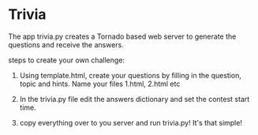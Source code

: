 Trivia
===============


The app trivia.py creates a Tornado based web server to generate the questions and receive the answers.


steps to create your own challenge: 

1. Using template.html, create your questions by filling in the question, topic and hints.  Name your files 1.html, 2.html etc

2.  In the trivia.py file edit the answers dictionary and set the contest start time.

3.  copy everything over to you server and run trivia.py! It's that simple!
